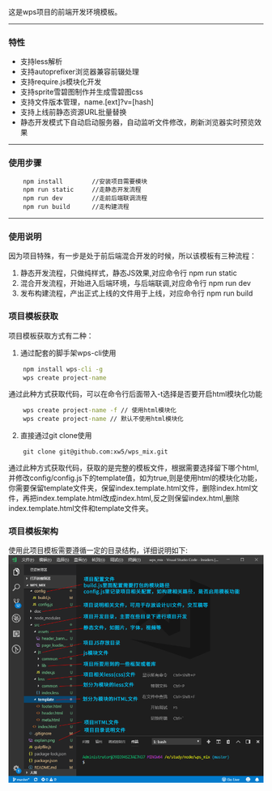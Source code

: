 这是wps项目的前端开发环境模板。

---

### 特性

* 支持less解析
* 支持autoprefixer浏览器兼容前辍处理
* 支持require.js模块化开发
* 支持sprite雪碧图制作并生成雪碧图css
* 支持文件版本管理，name.[ext]?v=[hash]
* 支持上线前静态资源URL批量替换
* 静态开发模式下自动启动服务器，自动监听文件修改，刷新浏览器实时预览效果

---

### 使用步骤

``` cmd
    npm install        //安装项目需要模块
    npm run static     //走静态开发流程
    npm run dev        //走前后端联调流程
    npm run build      //走构建流程
```

---

### 使用说明

因为项目特殊，有一步是处于前后端混合开发的时候，所以该模板有三种流程：

1. 静态开发流程，只做纯样式，静态JS效果,对应命令行 npm run static
2. 混合开发流程，开始进入后端环境，与后端联调,对应命令行 npm run dev
3. 发布构建流程，产出正式上线的文件用于上线，对应命令行 npm run build


### 项目模板获取

项目模板获取方式有二种：
1. 通过配套的脚手架wps-cli使用

``` cmd
    npm install wps-cli -g
    wps create project-name
```
通过此种方式获取代码，可以在命令行后面带入-t选择是否要开启html模块化功能
``` cmd
    wps create project-name -f // 使用html模块化
    wps create project-name // 默认不使用html模块化
```

2. 直接通过git clone使用
```
    git clone git@github.com:xw5/wps_mix.git
```

通过此种方式获取代码，获取的是完整的模板文件，根据需要选择留下哪个html,并修改config/config.js下的template值，如为true,则是使用html的模块化功能，你需要保留template文件夹，保留index.template.html文件，删除index.html文件，再把index.template.html改成index.html,反之则保留index.html,删除index.template.html文件和template文件夹。

### 项目模板架构

使用此项目模板需要遵循一定的目录结构，详细说明如下:
![项目模板架构](https://raw.githubusercontent.com/xw5/wps_mix/master/explain.png)